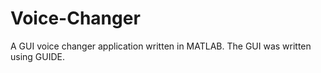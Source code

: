 # Voice-Changer
A GUI voice changer application written in MATLAB. The GUI was written using GUIDE.
